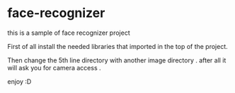 # face-recognizer
this is a sample of face recognizer project 


First of all install the needed libraries that imported in the top of the project.

Then change the 5th line directory with another image directory .
after all it will ask you for camera access .

enjoy :D

